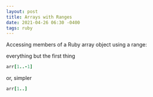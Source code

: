 ```yaml
---
layout: post
title: Arrays with Ranges
date: 2021-04-26 06:30 -0400
tags: ruby
---
```

Accessing members of a Ruby array object using a range:

everything but the first thing

```ruby
arr[1..-1]
```

or, simpler

```ruby
arr[1..]
```
